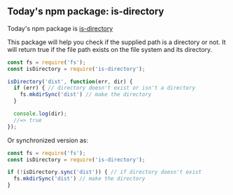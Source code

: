 ## Today's npm package: is-directory

Today's npm package is  [is-directory](https://www.npmjs.com/package/is-directory) 

This package will help you check if the supplied path is a directory or not. It will return true if the file path exists on the file system and its directory.

```js
const fs = require('fs');
const isDirectory = require('is-directory');

isDirectory('dist', function(err, dir) {
  if (err) { // directory doesn't exist or isn't a directory
    fs.mkdirSync('dist') // make the directory
  }

  console.log(dir);
  //=> true
});
```

Or synchronized version as:

```js
const fs = require('fs');
const isDirectory = require('is-directory');

if (!isDirectory.sync('dist')) { // if directory doesn't exist
  fs.mkdirSync('dist') // make the directory
}
```